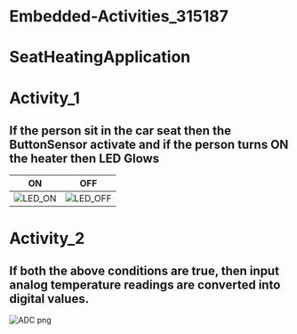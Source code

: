 # Embedded-Activities_315187
# SeatHeatingApplication
# Activity_1
## If the person sit in the car seat then the ButtonSensor activate and if the person turns ON the heater then LED Glows

|ON|OFF|
|:--:|:--:|
|![LED_ON](https://user-images.githubusercontent.com/85540441/126935908-3082a65d-8398-48c8-b1b3-7411d664f98d.png)|![LED_OFF](https://user-images.githubusercontent.com/85540441/126936040-41afe188-7307-4092-b3d5-d1c255db5ee0.png)|

# Activity_2
## If both the above conditions are true, then input analog temperature readings are converted into digital values.
![ADC png](https://user-images.githubusercontent.com/85540441/127177772-926795cc-867f-495f-a894-7abed191181c.png)




